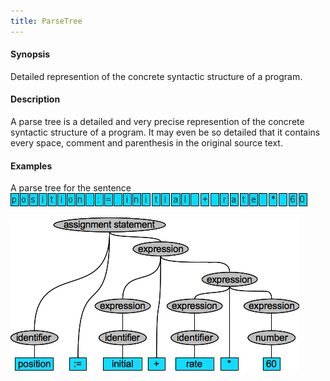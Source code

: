 ```yaml
---
title: ParseTree
---
```


#### Synopsis

Detailed represention of the concrete syntactic structure of a program.

#### Description

A parse tree is a detailed and very precise represention of the concrete syntactic structure of a program.
It may even be so detailed that it contains every space, comment and parenthesis in the original source text.

#### Examples

A parse tree for the sentence 
![](/assets/Rascalopedia/ParseTree/example-text.png)

![](/assets/Rascalopedia/ParseTree/parse-tree.png)



